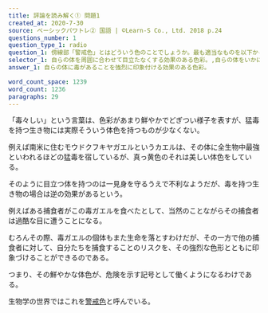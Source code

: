 ```yaml
---
title: 評論を読み解く① 問題1
created_at: 2020-7-30
source: ベーシックパワトレ② 国語 | ©Learn-S Co., Ltd. 2018 p.24
questions_number: 1
question_type_1: radio
question_1: 傍線部「警戒色」とはどういう色のことでしょうか。最も適当なものを以下から一つ選んでください。
selector_1: 自らの体を周囲に合わせて目立たなくする効果のある色彩。,自らの体をいかにも強そうに見せる効果のある色彩。,自らの体に毒があることを強烈に印象付ける効果のある色彩。,自らの体に強力な毒があることを隠す効果のある色彩。
answer_1: 自らの体に毒があることを強烈に印象付ける効果のある色彩。

word_count_space: 1239
word_count: 1236
paragraphs: 29
---
```


「毒々しい」という言葉は、色彩があまり鮮やかでどぎつい様子を表すが、猛毒を持つ生き物には実際そういう体色を持つものが少なくない。

例えば南米に住むモウドクフキヤガエルというカエルは、その体に全生物中最強といわれるほどの猛毒を宿しているが、真っ黄色のそれは美しい体色をしている。

そのように目立つ体を持つのは一見身を守るうえで不利なようだが、毒を持つ生き物の場合は逆の効果があるという。

例えばある捕食者がこの毒ガエルを食べたとして、当然のことながらその捕食者は過酷な目に遭うことになる。

むろんその際、毒ガエルの個体もまた生命を落とすわけだが、その一方で他の捕食者に対して、自分たちを捕食することのリスクを、その強烈な色形とともに印象づけることができるのである。

つまり、その鮮やかな体色が、危険を示す記号として働くようになるわけである。

生物学の世界ではこれを<u>警戒色</u>と呼んでいる。